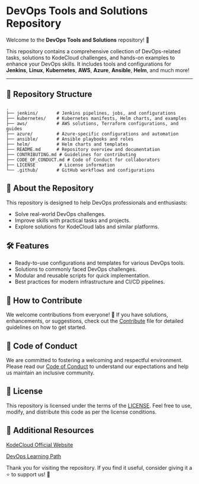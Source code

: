 # DevOps Tools and Solutions Repository

Welcome to the **DevOps Tools and Solutions** repository! 🎉

This repository contains a comprehensive collection of DevOps-related tasks, solutions to KodeCloud challenges, and hands-on examples to enhance your DevOps skills. It includes tools and configurations for **Jenkins**, **Linux**, **Kubernetes**, **AWS**, **Azure**, **Ansible**, **Helm**, and much more!

---

## 📂 Repository Structure

```plaintext
.
├── jenkins/       # Jenkins pipelines, jobs, and configurations
├── kubernetes/    # Kubernetes manifests, Helm charts, and examples
├── aws/           # AWS solutions, Terraform configurations, and guides
├── azure/         # Azure-specific configurations and automation
├── ansible/       # Ansible playbooks and roles
├── helm/          # Helm charts and templates
├── README.md      # Repository overview and documentation
├── CONTRIBUTING.md # Guidelines for contributing
├── CODE_OF_CONDUCT.md # Code of Conduct for collaborators
├── LICENSE         # License information
└── .github/       # GitHub workflows and configurations
```

## 📖 About the Repository
This repository is designed to help DevOps professionals and enthusiasts:

- Solve real-world DevOps challenges.
- Improve skills with practical tasks and projects.
- Explore solutions for KodeCloud labs and similar platforms.

## 🛠️ Features
- Ready-to-use configurations and templates for various DevOps tools.
- Solutions to commonly faced DevOps challenges.
- Modular and reusable scripts for quick implementation.
- Best practices for modern infrastructure and CI/CD pipelines.

## 📝 How to Contribute
We welcome contributions from everyone! 🎉 If you have solutions, enhancements, or suggestions, check out the [Contribute](./CONTRIBUTING.md) file for detailed guidelines on how to get started.

## 📜 Code of Conduct
We are committed to fostering a welcoming and respectful environment. Please read our [Code of Conduct](./CODE_OF_CONDUCT.md) to understand our expectations and help us maintain an inclusive community.

## 📄 License
This repository is licensed under the terms of the [LICENSE](./LICENSE). Feel free to use, modify, and distribute this code as per the license conditions.

## 🔗 Additional Resources
[KodeCloud Official Website](https://kodekloud.com/)

[DevOps Learning Path](https://kodekloud.com/learning-path/devops-engineer)


Thank you for visiting the repository. If you find it useful, consider giving it a ⭐ to support us! 🚀